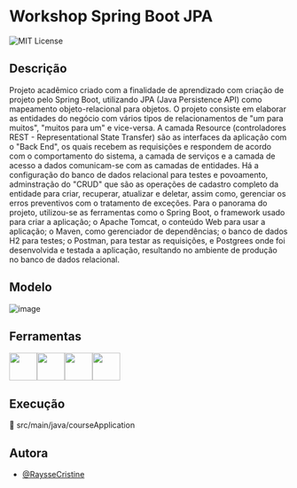 # Workshop Spring Boot JPA
![MIT License](https://img.shields.io/badge/License-MIT-green.svg?style=for-the-badge)

## Descrição
Projeto acadêmico criado com a finalidade de aprendizado com criação de projeto pelo Spring Boot, utilizando JPA (Java Persistence API) como mapeamento objeto-relacional para objetos.
O projeto consiste em elaborar as entidades do negócio com vários tipos de relacionamentos de "um para muitos", "muitos para um" e vice-versa.
A camada Resource (controladores REST - Representational State Transfer) são as interfaces da aplicação com o "Back End", os quais recebem as requisições e respondem de acordo com o comportamento do sistema,
a camada de serviços e a camada de acesso a dados comunicam-se com as camadas de entidades.
Há a configuração do banco de dados relacional para testes e povoamento, adminstração do "CRUD" que são as operações de cadastro completo da entidade para 
criar, recuperar, atualizar e deletar, assim como, gerenciar os erros preventivos com o tratamento de exceções. 
Para o panorama do projeto, utilizou-se as ferramentas como o Spring Boot, o framework usado para criar a aplicação; o Apache Tomcat, 
o conteúdo Web para usar a aplicação; o Maven, como gerenciador de dependências; o banco de dados H2 para testes; o Postman, para testar as requisições, e Postgrees onde 
foi desenvolvida e testada a aplicação, resultando no ambiente de produção no banco de dados relacional.

## Modelo
![image](https://github.com/RaysseCristine/workshop-springboot3-jpa/assets/149397340/d06bfd8f-e5da-4845-a399-23f344e3140d)

## Ferramentas
<img loading="lazy" src="https://cdn.jsdelivr.net/gh/devicons/devicon/icons/java/java-original.svg" width="50" height="50"/><img loading="lazy" src="https://cdn.jsdelivr.net/gh/devicons/devicon/icons/spring/spring-original.svg" width="50" height="50" /><img loading="lazy" src="https://cdn.jsdelivr.net/gh/devicons/devicon/icons/tomcat/tomcat-original.svg" width="50" height="50"/><img loading="lazy" src="https://cdn.jsdelivr.net/gh/devicons/devicon/icons/postgresql/postgresql-plain.svg" width="50" height="50"/>

## Execução 
:file_folder: src/main/java/courseApplication

## Autora
- [@RaysseCristine](https://github.com/RaysseCristine)

